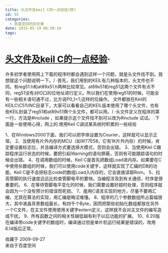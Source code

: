 ```yaml
---
title: 头文件及keil C的一点经验(转)
id: 55
categories:
  - 百度空间的旧文章
date: 2015-05-19 06:58:18
tags:
---
```


<div class="pcs-article-box_ptkaiapt4bxy_baiduscarticle">

# [头文件及keil C的一点经验](http://hi.baidu.com/fc/editor/fckeditor.html?InstanceName=spBlogText&amp;v=3.1&amp;Toolbar=Default&amp;v=3.1.html#)·

<div class="pcs-article-c_ptkaiapt4bxy_baiduscarticle">
<div class="pcs-article-content_ptkaiapt4bxy_baiduscarticle"></div>
<div class="pcs-article-content_ptkaiapt4bxy_baiduscarticle">许多初学者使用网上下载的程序时都会遇到这样一个问题，就是头文件找不到。我想就这个问题说明一下。/
·首先，我们用到的KEIL有几种版本的，头文件也不同。有reg51.h和at89x51.h两种比较常见。at89x51和reg51这两个文件有点不同，reg51没有对IO口的位地址进行定义。所以我们在使用reg51的时候，可能会有一些相关语句通不过，比方说P0_1=1;这样的位操作。
文件都放在Keil的KEILC\C51\INC目录下，大家可以看看自己的KEIL版本使用了哪个头文件，也有些KEIL封装了reg51和at89x51两个头文件，都可以用。/
·头文件定义在程序的第一行，方法是#include ，如果提示这个文件找不到可以改为#include 试试。
·下面是一些使用心得，网上的.使用Keil C调试某系统时积累的一些经验

1、在Windows2000下面，我们可以把字体设置为Courier，这样就可以显示正常。
2、当使用有片外内存的MCU（如W77E58，它有1K片外内存）的时候，肯定要设置标志位，并且编译方式要选择大模式，否则会出错。
3、当使用Keil C跟踪程序运行状态的时候，要把引起Warning的语句屏蔽，否则有可能跟踪语句的时候会出错。
4、在调用数组的时候，Keil C是首先把数组Load进内存。如果要在C中使用长数组的时候，我们可以使用code关键字，这样就实现了汇编的DB的功能，Keil C是不会把标志code的数组Load入内存的，它会直接读取Rom。
5、拉高管脚的执行速度远远比检查管脚电平的要快。当编程涉及到有关通信，时序是很重要的。
6、在等待管脚电平变化的时候，我们需要设置好超时处理，否则程序就会因为一个没有预计的错误而死锁。
7、能用C语言实现的地方，尽量不要用汇编，尤其在算法的实现，用汇编是晦涩难懂。
8、程序的几个参数数组所占篇幅很大，其中液晶背景数组最长，有四千个Byte，因而把那些初始化数组都放在另外一个C文件，在主文件使用使用关键字extern定义，这样就不会对主文件的编写造成干扰。
9、所有函数之间的相关性越低越有利于以后功能的扩展。
10、6.20版在编译带code关键字的数组时，编译通过但是单片机运行结果是错误的，改用6.14版后正常。

</div>
</div>
</div>
<div id="detailArticleFooter_ptkaiapt4bxy_baiduscarticle" class="footer">
<div class="time-cang">收藏于 2009-09-27</div>
<div class="link-src">来自于百度空间</div>
</div>